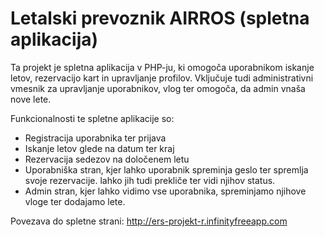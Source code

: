 # Letalski prevoznik AIRROS (spletna aplikacija)

Ta projekt je spletna aplikacija v PHP-ju, ki omogoča uporabnikom iskanje letov, rezervacijo kart in upravljanje profilov. Vključuje tudi administrativni vmesnik za upravljanje uporabnikov, vlog ter omogoča, da admin vnaša nove lete.

Funkcionalnosti te spletne aplikacije so:
- Registracija uporabnika ter prijava
- Iskanje letov glede na datum ter kraj
- Rezervacija sedezov na določenem letu
- Uporabniška stran, kjer lahko uporabnik spreminja geslo ter spremlja svoje rezervacije. lahko jih tudi prekliče ter vidi njihov status.
- Admin stran, kjer lahko vidimo vse uporabnika, spreminjamo njihove vloge ter dodajamo lete.

Povezava do spletne strani: http://ers-projekt-r.infinityfreeapp.com

